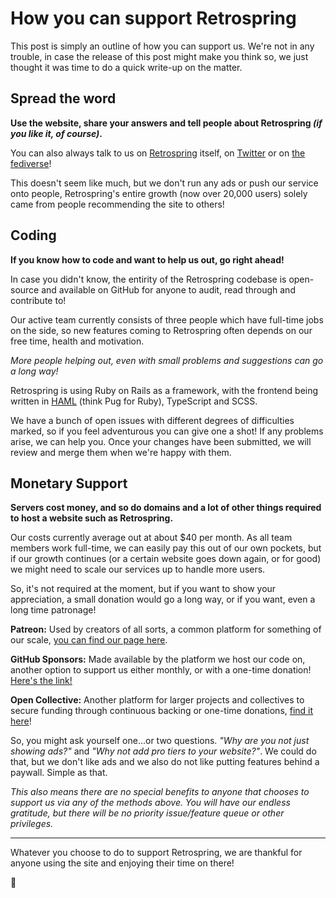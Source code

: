 # How you can support Retrospring

This post is simply an outline of how you can support us. We're not in any trouble, in case the release of this post might make you think so, we just thought it was time to do a quick write-up on the matter.

## Spread the word

**Use the website, share your answers and tell people about Retrospring _(if you like it, of course)_.**

You can also always talk to us on [Retrospring](https://retrospring.net/@retrospring) itself, on [Twitter](https://twitter.com/retrospring) or on [the fediverse](https://fosstodon.org/@retrospring)!

This doesn't seem like much, but we don't run any ads or push our service onto people, Retrospring's entire growth (now over 20,000 users) solely came from people recommending the site to others!

## Coding

**If you know how to code and want to help us out, go right ahead!**

In case you didn't know, the entirity of the Retrospring codebase is open-source and available on GitHub for anyone to audit, read through and contribute to!

Our active team currently consists of three people which have full-time jobs on the side, so new features coming to Retrospring often depends on our free time, health and motivation. 

_More people helping out, even with small problems and suggestions can go a long way!_

Retrospring is using Ruby on Rails as a framework, with the frontend being written in [HAML](https://haml.info/) (think Pug for Ruby), TypeScript and SCSS.

We have a bunch of open issues with different degrees of difficulties marked, so if you feel adventurous you can give one a shot! If any problems arise, we can help you. Once your changes have been submitted, we will review and merge them when we're happy with them.

## Monetary Support

**Servers cost money, and so do domains and a lot of other things required to host a website such as Retrospring.**

Our costs currently average out at about $40 per month. As all team members work full-time, we can easily pay this out of our own pockets, but if our growth continues (or a certain website goes down again, or for good) we might need to scale our services up to handle more users.

So, it's not required at the moment, but if you want to show your appreciation, a small donation would go a long way, or if you want, even a long time patronage!

**Patreon:**
Used by creators of all sorts, a common platform for something of our scale, [you can find our page here](https://github.com/sponsors/Retrospring/).

**GitHub Sponsors:**
Made available by the platform we host our code on, another option to support us either monthly, or with a one-time donation! [Here's the link!](https://github.com/sponsors/Retrospring/)

**Open Collective:**
Another platform for larger projects and collectives to secure funding through continuous backing or one-time donations, [find it here](https://opencollective.com/retrospring)!

So, you might ask yourself one...or two questions. _"Why are you not just showing ads?"_ and _"Why not add pro tiers to your website?"_. We could do that, but we don't like ads and we also do not like putting features behind a paywall. Simple as that.

_This also means there are no special benefits to anyone that chooses to support us via any of the methods above. You will have our endless gratitude, but there will be no priority issue/feature queue or other privileges._

----

Whatever you choose to do to support Retrospring, we are thankful for anyone using the site and enjoying their time on there!

💜